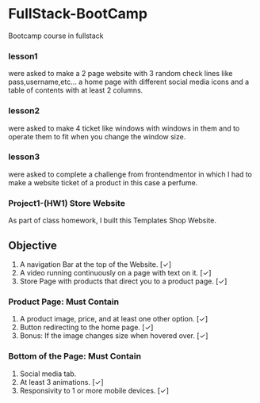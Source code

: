 # FullStack-BootCamp
Bootcamp course in fullstack 



### lesson1
 were asked to make a 2 page website with 3 random check lines like pass,username,etc...
a home page with different social media icons and a table of contents with at least 2 columns.

### lesson2 
were asked to make 4 ticket like windows with windows in them and to operate them to fit when you change the window size.

### lesson3 
were asked to complete a challenge from frontendmentor in which I had to make a website ticket of a product in this case a perfume.

### Project1-(HW1) Store Website
As part of class homework, I built this Templates Shop Website.

## Objective

1. A navigation Bar at the top of the Website. [✓]
2. A video running continuously on a page with text on it. [✓]
3. Store Page with products that direct you to a product page. [✓]

### Product Page: Must Contain

1. A product image, price, and at least one other option. [✓]
2. Button redirecting to the home page. [✓]
3. Bonus: If the image changes size when hovered over. [✓]

### Bottom of the Page: Must Contain

1. Social media tab.
2. At least 3 animations. [✓]
3. Responsivity to 1 or more mobile devices. [✓]
